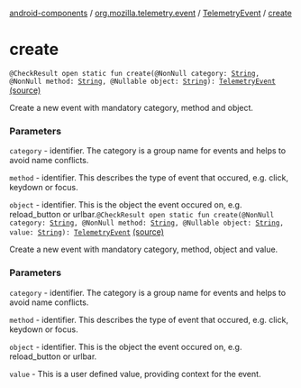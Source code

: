 [android-components](../../index.md) / [org.mozilla.telemetry.event](../index.md) / [TelemetryEvent](index.md) / [create](./create.md)

# create

`@CheckResult open static fun create(@NonNull category: `[`String`](https://kotlinlang.org/api/latest/jvm/stdlib/kotlin/-string/index.html)`, @NonNull method: `[`String`](https://kotlinlang.org/api/latest/jvm/stdlib/kotlin/-string/index.html)`, @Nullable object: `[`String`](https://kotlinlang.org/api/latest/jvm/stdlib/kotlin/-string/index.html)`): `[`TelemetryEvent`](index.md) [(source)](https://github.com/mozilla-mobile/android-components/blob/master/components/service/telemetry/src/main/java/org/mozilla/telemetry/event/TelemetryEvent.java#L43)

Create a new event with mandatory category, method and object.

### Parameters

`category` - identifier. The category is a group name for events and helps to avoid name conflicts.

`method` - identifier. This describes the type of event that occured, e.g. click, keydown or focus.

`object` - identifier. This is the object the event occured on, e.g. reload_button or urlbar.`@CheckResult open static fun create(@NonNull category: `[`String`](https://kotlinlang.org/api/latest/jvm/stdlib/kotlin/-string/index.html)`, @NonNull method: `[`String`](https://kotlinlang.org/api/latest/jvm/stdlib/kotlin/-string/index.html)`, @Nullable object: `[`String`](https://kotlinlang.org/api/latest/jvm/stdlib/kotlin/-string/index.html)`, value: `[`String`](https://kotlinlang.org/api/latest/jvm/stdlib/kotlin/-string/index.html)`): `[`TelemetryEvent`](index.md) [(source)](https://github.com/mozilla-mobile/android-components/blob/master/components/service/telemetry/src/main/java/org/mozilla/telemetry/event/TelemetryEvent.java#L56)

Create a new event with mandatory category, method, object and value.

### Parameters

`category` - identifier. The category is a group name for events and helps to avoid name conflicts.

`method` - identifier. This describes the type of event that occured, e.g. click, keydown or focus.

`object` - identifier. This is the object the event occured on, e.g. reload_button or urlbar.

`value` - This is a user defined value, providing context for the event.